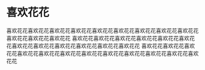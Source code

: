# 喜欢花花
喜欢花花喜欢花花喜欢花花喜欢花花喜欢花花喜欢花花喜欢花花喜欢花花喜欢花花喜欢花花喜欢花花喜欢花花
喜欢花花喜欢花花喜欢花花喜欢花花喜欢花花喜欢花花喜欢花花喜欢花花喜欢花花喜欢花花喜欢花花喜欢花花
喜欢花花喜欢花花喜欢花花喜欢花花喜欢花花喜欢花花喜欢花花喜欢花花喜欢花花喜欢花花喜欢花花喜欢花花
